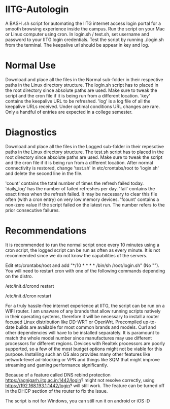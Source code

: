 # IITG-Autologin
A BASH .sh script for automating the IITG internet access login portal for a smooth browsing experience inside the campus. Run the script on your Mac or Linux computer using cron. In login.sh / test.sh, set username and password to your IITG login credentials. Test the script by running ./login.sh from the terminal. The keepalive url should be appear in key and log. 
# Normal Use
Download and place all the files in the Normal sub-folder in their respective paths in the Linux directory structure. The login.sh script has to placed in the root directory since absolute paths are used. Make sure to tweak the script and the cron file if it is being run from a different location. 'key' contains the keepalive URL to be refreshed. 'log' is a log file of all the keepalive URLs received. Under optimal conditions URL changes are rare. Only a handful of entries are expected in a college semester.  
# Diagnostics
Download and place all the files in the Logged sub-folder in their repesctive paths in the Linux directory structure. The test.sh script has to placed in the root directory since absolute paths are used. Make sure to tweak the script and the cron file if it is being run from a different location. After normal connectivity is restored, change 'test.sh' in etc/crontabs/root to 'login.sh' and delete the second line in the file. 

'count' contains the total number of times the refresh failed today. 'daily_log' has the number of failed refreshes per day. 'fail' contains the exact times when the refresh failed. It may be necessary to clear this file often (with a cron entry) on very low memory devices. 'fcount' contains a non-zero value if the script failed on the latest run. The number refers to the prior consecutive failures.

# Recommendations
It is recommended to run the normal script once every 10 minutes using a cron script, the logged script can be run as often as every minute. It is not recommended since we do not know the capabilities of the servers.

Edit etc/crontabs/root and add "*/10 * * * * /bin/sh /root/login.sh" (No "").
You will need to restart cron with one of the following commands depending on the distro.

/etc/init.d/crond restart

/etc/init.d/cron restart

For a truly hassle-free internet experience at IITG, the script can be run on a WIFI router. I am unaware of any brands that allow running scripts natively in their operating systems, therefore it will be necessary to install a router focused Linux distribution like DD-WRT or OpenWrt. Precompiled up-to-date builds are available for most common brands and models. Curl and other dependencies will have to be installed separately. It is paramount to match the whole model number since manufactures may use different processors for different regions. Devices with Realtek processors are poorly supported, so a few of the most budget options might not be viable for this purpose. Installing such an OS also provides many other features like network-level ad-blocking or VPN and things like SQM that might improve streaming and gaming performance significantly.

Because of a feature called DNS rebind protection https://agnigarh.iitg.ac.in:1442/login? might not resolve correctly, using https://192.168.193.1:1442/login? will still work. The feature can be turned off in the DHCP section of the router to fix the issue.

The script is not for Windows, you can still run it on android or iOS :D
